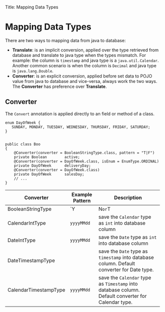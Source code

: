 Title: Mapping Data Types

# Mapping Data Types

There are two ways to mapping data from java to database:

- **Translate**: is an implicit conversion, applied over the type retrieved from database and translate to java type when the types mismatch. For example: the column is `timestamp` and java type is a `java.util.Calendar`. Another common scenario is when the column is `Decimal` and java type is `java.lang.Double`.
- **Converter**: is an explicit conversion, applied before set data to POJO value from java to database and vice-versa, always work the two ways. The **Converter** has preference over **Translate**.


## Converter

The `Convert` annotation is applied directly to an field or method of a class.

    enum DayOfWeek {
       SUNDAY, MONDAY, TUESDAY, WEDNESDAY, THURSDAY, FRIDAY, SATURDAY;
    }


    public class Boo
    {
        @Converter(converter = BooleanStringType.class, pattern = "T|F")
        private Boolean        active;
        @Converter(converter = DayOfWeek.class, isEnum = EnumType.ORDINAL)
        private DayOfWeek      deliveryDay;
        @Converter(converter = DayOfWeek.class)
        private DayOfWeek      salesDay;
        // ...
    }


| Converter                    | Example Pattern | Description        |
| ---------------------------- | --------------- | -------------------|
| BooleanStringType     | `Y|N` or `T|F`   | save the boolean type as `String` into database column |
| CalendarIntType       | `yyyyMMdd`       | save the `Calendar` type as `int` into database column |
| DateIntType           | `yyyyMMdd`       | save the `Date` type as `int` into database column |
| DateTimestampType     |                 | save the `Date` type as `timestamp` into database column. Default converter for Date type.
| CalendarTimestampType | `yyyyMMdd`       | save the `Calendar` type as `Timestamp` into database column. Default converter for Calendar type. |


